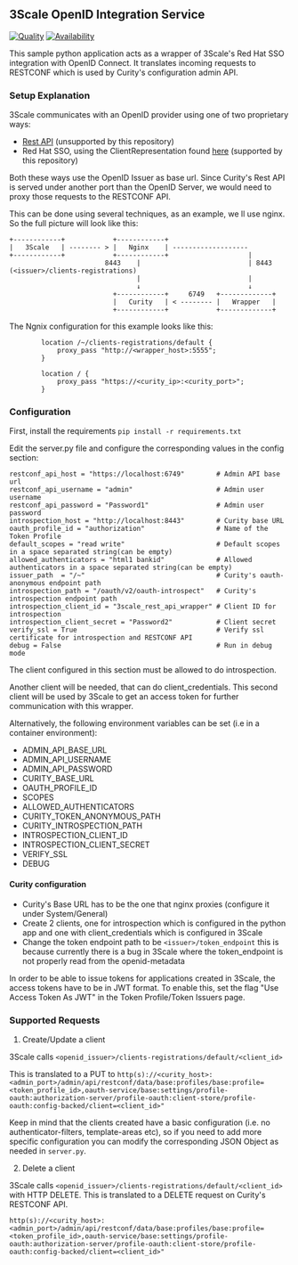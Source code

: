 ## 3Scale OpenID Integration Service

[![Quality](https://curity.io/assets/images/badges/3scale-openid-integration-service-quality.svg)](https://curity.io/resources/code-examples/status/)
[![Availability](https://curity.io/assets/images/badges/3scale-openid-integration-service-availability.svg)](https://curity.io/resources/code-examples/status/)

This sample python application acts as a wrapper of 3Scale's Red Hat SSO integration with OpenID Connect.
It translates incoming requests to RESTCONF which is used by Curity's configuration admin API.

### Setup Explanation

3Scale communicates with an OpenID provider using one of two proprietary ways:
 - [Rest API](https://github.com/3scale/zync/tree/master/examples/rest-api) (unsupported by this repository)
 - Red Hat SSO, using the ClientRepresentation found [here](https://access.redhat.com/webassets/avalon/d/red-hat-single-sign-on/version-7.0.0/restapi/) (supported by this repository)

Both these ways use the OpenID Issuer as base url. Since Curity's Rest API is served under another port than the OpenID Server, we would need to proxy those requests to the RESTCONF API.

This can be done using several techniques, as an example, we ll use nginx. So the full picture will look like this:
```
+------------+            +------------+
|   3Scale   | -------- > |   Nginx    | -------------------
+------------+            +------------+                    |
                        8443    |                           | 8443 (<issuer>/clients-registrations)
                                |                           |
                                ↓                           ↓
                          +------------+     6749   +-------------+   
                          |   Curity   | < -------- |   Wrapper   | 
                          +------------+            +-------------+
```
The Ngnix configuration for this example looks like this:
```
        location /~/clients-registrations/default {
            proxy_pass "http://<wrapper_host>:5555";
        }

        location / {
            proxy_pass "https://<curity_ip>:<curity_port>";
        }
```

### Configuration

First, install the requirements `pip install -r requirements.txt`

Edit the server.py file and configure the corresponding values in the config section:
```
restconf_api_host = "https://localhost:6749"        # Admin API base url
restconf_api_username = "admin"                     # Admin user username
restconf_api_password = "Password1"                 # Admin user password
introspection_host = "http://localhost:8443"        # Curity base URL
oauth_profile_id = "authorization"                  # Name of the Token Profile
default_scopes = "read write"                       # Default scopes in a space separated string(can be empty)
allowed_authenticators = "html1 bankid"             # Allowed authenticators in a space separated string(can be empty)
issuer_path  = "/~"                                 # Curity's oauth-anonymous endpoint path
introspection_path = "/oauth/v2/oauth-introspect"   # Curity's introspection endpoint path
introspection_client_id = "3scale_rest_api_wrapper" # Client ID for introspection
introspection_client_secret = "Password2"           # Client secret
verify_ssl = True                                   # Verify ssl certificate for introspection and RESTCONF API
debug = False                                       # Run in debug mode
```
The client configured in this section must be allowed to do introspection.

Another client will be needed, that can do client_credentials. This second client will be used by 3Scale to get an access token for further communication with this wrapper.

Alternatively, the following environment variables can be set (i.e in a container environment):

* ADMIN_API_BASE_URL
* ADMIN_API_USERNAME
* ADMIN_API_PASSWORD
* CURITY_BASE_URL
* OAUTH_PROFILE_ID
* SCOPES
* ALLOWED_AUTHENTICATORS
* CURITY_TOKEN_ANONYMOUS_PATH
* CURITY_INTROSPECTION_PATH
* INTROSPECTION_CLIENT_ID
* INTROSPECTION_CLIENT_SECRET
* VERIFY_SSL
* DEBUG

#### Curity configuration
- Curity's Base URL has to be the one that nginx proxies (configure it under System/General)
- Create 2 clients, one for introspection which is configured in the python app and one with client_credentials which is configured in 3Scale
- Change the token endpoint path to be `<issuer>/token_endpoint` this is because currently there is a bug in 3Scale where the token_endpoint is not properly read from the openid-metadata

In order to be able to issue tokens for applications created in 3Scale, the access tokens have to be in JWT format.
To enable this, set the flag "Use Access Token As JWT" in the Token Profile/Token Issuers page.


### Supported Requests

1. Create/Update a client

3Scale calls `<openid_issuer>/clients-registrations/default/<client_id>`

This is translated to a PUT to 
`http(s)://<curity_host>:<admin_port>/admin/api/restconf/data/base:profiles/base:profile=<token_profile_id>,oauth-service/base:settings/profile-oauth:authorization-server/profile-oauth:client-store/profile-oauth:config-backed/client=<client_id>"`

Keep in mind that the clients created have a basic configuration (i.e. no authenticator-filters, template-areas etc), so if you need to add more specific configuration you can modify the corresponding JSON Object as needed in `server.py`.

2. Delete a client

3Scale calls `<openid_issuer>/clients-registrations/default/<client_id>` with HTTP DELETE.
This is translated to a DELETE request on Curity's RESTCONF API.

`http(s)://<curity_host>:<admin_port>/admin/api/restconf/data/base:profiles/base:profile=<token_profile_id>,oauth-service/base:settings/profile-oauth:authorization-server/profile-oauth:client-store/profile-oauth:config-backed/client=<client_id>"`
